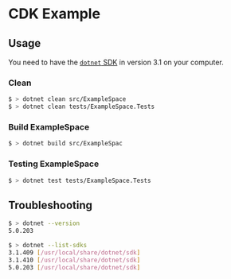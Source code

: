 # CDK Example

## Usage

You need to have the [`dotnet` SDK](https://dotnet.microsoft.com/download/dotnet/3.1) in version 3.1 on your computer.

### Clean

```bash
$ > dotnet clean src/ExampleSpace
$ > dotnet clean tests/ExampleSpace.Tests
```

### Build ExampleSpace

```bash
$ > dotnet build src/ExampleSpac
```

### Testing ExampleSpace

```bash
$ > dotnet test tests/ExampleSpace.Tests
```

## Troubleshooting

```bash
$ > dotnet --version
5.0.203

$ > dotnet --list-sdks
3.1.409 [/usr/local/share/dotnet/sdk]
3.1.410 [/usr/local/share/dotnet/sdk]
5.0.203 [/usr/local/share/dotnet/sdk]
```